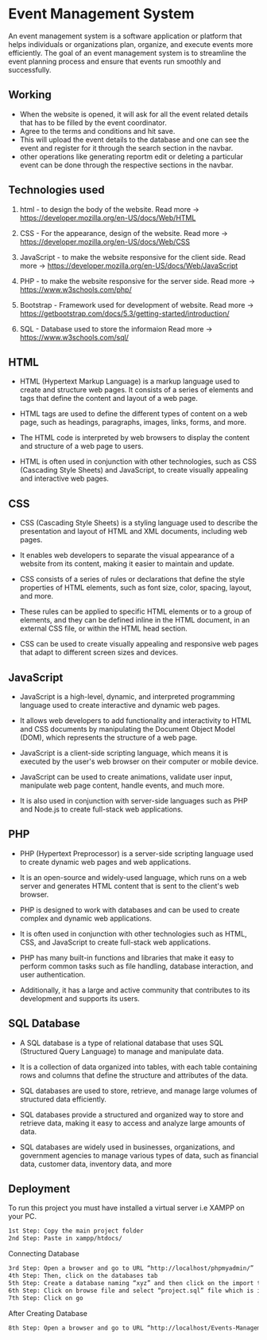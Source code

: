
# Event Management System

An event management system is a software application or platform that helps individuals or organizations plan, organize, and execute events more efficiently. The goal of an event management system is to streamline the event planning process and ensure that events run smoothly and successfully.

## Working
- When the website is opened, it will ask for all the event related details that has to be filled by the event coordinator. 
- Agree to the terms and conditions and hit save.
- This will upload the event details to the database and one can see the event and register for it through the search section in the navbar.
- other operations like generating reportm edit or deleting a particular event can be done through the respective sections in the navbar.
## Technologies used

1. html - to design the body of the website.
Read more -> https://developer.mozilla.org/en-US/docs/Web/HTML

2. CSS - For the appearance, design of the website.
Read more -> https://developer.mozilla.org/en-US/docs/Web/CSS

3. JavaScript - to make the website responsive for the client side.
Read more -> https://developer.mozilla.org/en-US/docs/Web/JavaScript

4. PHP - to make the website responsive for the server side.
Read more -> https://www.w3schools.com/php/

5. Bootstrap - Framework used for development of website.
Read more -> https://getbootstrap.com/docs/5.3/getting-started/introduction/

6. SQL - Database used to store the informaion
Read more -> https://www.w3schools.com/sql/
## HTML

- HTML (Hypertext Markup Language) is a markup language used to create and structure web pages. It consists of a series of elements and tags that define the content and layout of a web page.

- HTML tags are used to define the different types of content on a web page, such as headings, paragraphs, images, links, forms, and more.

- The HTML code is interpreted by web browsers to display the content and structure of a web page to users. 

- HTML is often used in conjunction with other technologies, such as CSS (Cascading Style Sheets) and JavaScript, to create visually appealing and interactive web pages.


## CSS
- CSS (Cascading Style Sheets) is a styling language used to describe the presentation and layout of HTML and XML documents, including web pages.

- It enables web developers to separate the visual appearance of a website from its content, making it easier to maintain and update.

- CSS consists of a series of rules or declarations that define the style properties of HTML elements, such as font size, color, spacing, layout, and more.

- These rules can be applied to specific HTML elements or to a group of elements, and they can be defined inline in the HTML document, in an external CSS file, or within the HTML head section.

- CSS can be used to create visually appealing and responsive web pages that adapt to different screen sizes and devices.
## JavaScript
- JavaScript is a high-level, dynamic, and interpreted programming language used to create interactive and dynamic web pages.

- It allows web developers to add functionality and interactivity to HTML and CSS documents by manipulating the Document Object Model (DOM), which represents the structure of a web page.

- JavaScript is a client-side scripting language, which means it is executed by the user's web browser on their computer or mobile device.

-  JavaScript can be used to create animations, validate user input, manipulate web page content, handle events, and much more.

- It is also used in conjunction with server-side languages such as PHP and Node.js to create full-stack web applications.
## PHP

- PHP (Hypertext Preprocessor) is a server-side scripting language used to create dynamic web pages and web applications. 

- It is an open-source and widely-used language, which runs on a web server and generates HTML content that is sent to the client's web browser. 

- PHP is designed to work with databases and can be used to create complex and dynamic web applications.

- It is often used in conjunction with other technologies such as HTML, CSS, and JavaScript to create full-stack web applications. 

- PHP has many built-in functions and libraries that make it easy to perform common tasks such as file handling, database interaction, and user authentication.

- Additionally, it has a large and active community that contributes to its development and supports its users.
## SQL Database
- A SQL database is a type of relational database that uses SQL (Structured Query Language) to manage and manipulate data. 

- It is a collection of data organized into tables, with each table containing rows and columns that define the structure and attributes of the data.

- SQL databases are used to store, retrieve, and manage large volumes of structured data efficiently.

- SQL databases provide a structured and organized way to store and retrieve data, making it easy to access and analyze large amounts of data.

- SQL databases are widely used in businesses, organizations, and government agencies to manage various types of data, such as financial data, customer data, inventory data, and more
## Deployment

To run this project you must have installed a virtual server i.e XAMPP on your PC.

```bash
1st Step: Copy the main project folder
2nd Step: Paste in xampp/htdocs/
```
Connecting Database

```bash
3rd Step: Open a browser and go to URL “http://localhost/phpmyadmin/”
4th Step: Then, click on the databases tab
5th Step: Create a database naming “xyz” and then click on the import tab
6th Step: Click on browse file and select “project.sql” file which is inside the “project” folder
7th Step: Click on go
```
After Creating Database

```bash
8th Step: Open a browser and go to URL “http://localhost/Events-Management-System-master/”
```

